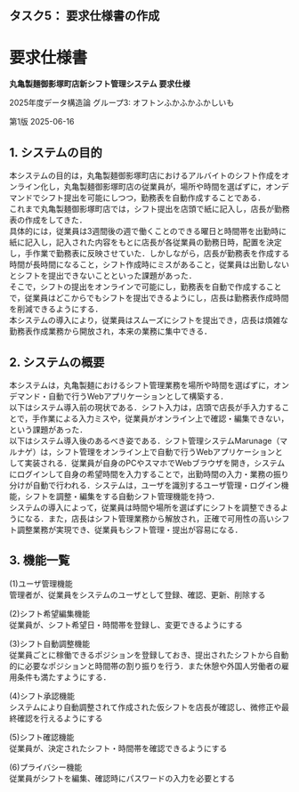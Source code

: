 ## タスク5： 要求仕様書の作成

# 要求仕様書

**丸亀製麺御影塚町店新シフト管理システム 要求仕様**

2025年度データ構造論 グループ3: オフトンふかふかふかしいも

第1版 2025-06-16

## 1. システムの目的

本システムの目的は，丸亀製麺御影塚町店におけるアルバイトのシフト作成をオンライン化し，丸亀製麺御影塚町店の従業員が，場所や時間を選ばずに，オンデマンドでシフト提出を可能にしつつ，勤務表を自動作成することである．  
これまで丸亀製麺御影塚町店では，シフト提出を店頭で紙に記入し，店長が勤務表の作成をしてきた．  
具体的には，従業員は3週間後の週で働くことのできる曜日と時間帯を出勤時に紙に記入し，記入された内容をもとに店長が各従業員の勤務日時，配置を決定し，手作業で勤務表に反映させていた．しかしながら，店長が勤務表を作成する時間が長時間になること，シフト作成時にミスがあること，従業員は出勤しないとシフトを提出できないことといった課題があった．  
そこで，シフトの提出をオンラインで可能にし，勤務表を自動で作成することで，従業員はどこからでもシフトを提出できるようにし，店長は勤務表作成時間を削減できるようにする．  
本システムの導入により，従業員はスムーズにシフトを提出でき，店長は煩雑な勤務表作成業務から開放され，本来の業務に集中できる．

## 2. システムの概要

本システムは，丸亀製麺におけるシフト管理業務を場所や時間を選ばずに，オンデマンド・自動で行うWebアプリケーションとして構築する．  
以下はシステム導入前の現状である．シフト入力は，店頭で店長が手入力することで，手作業による入力ミスや，従業員がオンライン上で確認・編集できない，という課題があった．  
以下はシステム導入後のあるべき姿である．シフト管理システムMarunage（マルナゲ）は，シフト管理をオンライン上で自動で行うWebアプリケーションとして実装される．従業員が自身のPCやスマホでWebブラウザを開き，システムにログインして自身の希望時間を入力することで，出勤時間の入力・業務の振り分けが自動で行われる．システムは，ユーザを識別するユーザ管理・ログイン機能，シフトを調整・編集をする自動シフト管理機能を持つ．  
システムの導入によって，従業員は時間や場所を選ばずにシフトを調整できるようになる．また，店長はシフト管理業務から解放され，正確で可用性の高いシフト調整業務が実現でき、従業員もシフト管理・提出が容易になる．


## 3. 機能一覧

(1)ユーザ管理機能  
管理者が、従業員をシステムのユーザとして登録、確認、更新、削除する

(2)シフト希望編集機能  
従業員が、シフト希望日・時間帯を登録し、変更できるようにする

(3)シフト自動調整機能  
従業員ごとに稼働できるポジションを登録しておき、提出されたシフトから自動的に必要なポジションと時間帯の割り振りを行う．また休憩や外国人労働者の雇用条件も満たすようにする．

(4)シフト承認機能  
システムにより自動調整されて作成された仮シフトを店長が確認し、微修正や最終確認を行えるようにする

(5)シフト確認機能  
従業員が、決定されたシフト・時間帯を確認できるようにする

(6)プライバシー機能  
従業員がシフトを編集、確認時にパスワードの入力を必要とする
